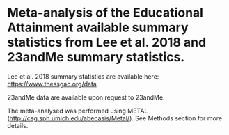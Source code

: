# Meta-analysis of the Educational Attainment available summary statistics from Lee et al. 2018 and 23andMe summary statistics. 

Lee et al. 2018 summary statistics are available here: https://www.thessgac.org/data

23andMe data are available upon request to 23andMe. 

The meta-analysed was performed using METAL (http://csg.sph.umich.edu/abecasis/Metal/). See Methods section for more details. 
